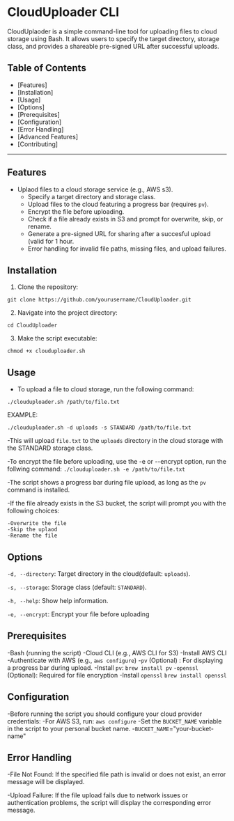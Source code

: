 # CloudUploader CLI


CloudUplaoder is a simple command-line tool for uploading files to cloud storage using Bash. It allows users to specify the target directory, storage class, and provides a shareable pre-signed URL after successful uploads.


## Table of Contents


- [Features]
- [Installation]
- [Usage]
- [Options]
- [Prerequisites]
- [Configuration]
- [Error Handling]
- [Advanced Features]
- [Contributing]



---------


## Features

- Uplaod files to a cloud storage service (e.g., AWS s3).
	- Specify a target directory and storage class.
	- Upload files to the cloud featuring a progress bar (requires `pv`).
	- Encrypt the file before uploading.
	- Check if a file already exists in S3 and prompt for overwrite, skip, or rename.
	- Generate a pre-signed URL for sharing after a succesful upload (valid for 1 hour.
	- Error handling for invalid file paths, missing files, and upload failures.



## Installation

1. Clone the repository:

`git clone https://github.com/yourusername/CloudUploader.git`

2. Navigate into the project directory:

`cd CloudUploader`

3. Make the script executable:

`chmod +x clouduploader.sh`



## Usage

- To upload a file to cloud storage, run the following command:

`./clouduploader.sh /path/to/file.txt`

EXAMPLE:

`./clouduploader.sh -d uploads -s STANDARD /path/to/file.txt`

-This will upload `file.txt` to the `uploads` directory in the cloud storage with the STANDARD storage class.



-To encrypt the file before uploading, use the -e or --encrypt option, run the follwing command:
`./clouduploader.sh -e /path/to/file.txt`


-The script shows a progress bar during file upload, as long as the `pv` command is installed.

-If the file already exists in the S3 bucket, the script will prompt you with the following choices:

	-Overwrite the file
	-Skip the uplaod
	-Rename the file



## Options

`-d, --directory`: Target directory in the cloud(default: `uploads`).

`-s, --storage`: Storage class (default: `STANDARD`).

`-h, --help`: Show help information.

`-e, --encrypt`: Encrypt your file before uploading


## Prerequisites

-Bash (running the script)
-Cloud CLI (e.g., AWS CLI for S3)
	-Install AWS CLI
	-Authenticate with AWS (e.g., `aws configure`)
-`pv` (Optional) : For displaying a progress bar during upload.
	-Install `pv`:
	`brew install pv`
-`openssl` (Optional): Required for file encryption
	-Install `openssl`
	`brew install openssl`



## Configuration

-Before running the script you should configure your cloud provider credentials:
	-For AWS S3, run:
		`aws configure`
	-Set the `BUCKET_NAME` variable in the script to your personal bucket name.
		-`BUCKET_NAME`="your-bucket-name"



## Error Handling 

-File Not Found: If the specified file path is invalid or does not exist, an error message will be displayed.

-Upload Failure: If the file upload fails due to network issues or authentication problems, the script will display the corresponding error message. 
